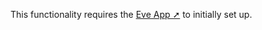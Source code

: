 This functionality requires the [Eve App ➚](https://www.evehome.com/en/eve-app) to initially set up.